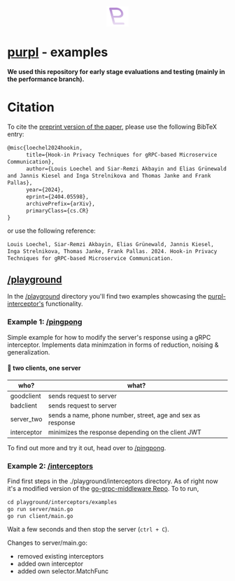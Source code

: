 <p align="center">
	<img src="purpl.png" width=50" />
</p>

# [purpl](https://github.com/PrivacyEngineering/purpl) - examples
**We used this repository for early stage evaluations and testing (mainly in the performance branch).**

# Citation
To cite the [preprint version of the paper](https://arxiv.org/pdf/2404.05598.pdf), please use the following BibTeX entry:
```
@misc{loechel2024hookin,
      title={Hook-in Privacy Techniques for gRPC-based Microservice Communication}, 
      author={Louis Loechel and Siar-Remzi Akbayin and Elias Grünewald and Jannis Kiesel and Inga Strelnikova and Thomas Janke and Frank Pallas},
      year={2024},
      eprint={2404.05598},
      archivePrefix={arXiv},
      primaryClass={cs.CR}
}
```
or use the following reference:
```
Louis Loechel, Siar-Remzi Akbayin, Elias Grünewald, Jannis Kiesel, Inga Strelnikova, Thomas Janke, Frank Pallas. 2024. Hook-in Privacy Techniques for gRPC-based Microservice Communication.
``` 
## [/playground](/playground)
In the [/playground](/playground) directory you'll find two examples showcasing the [purpl-interceptor's](https://github.com/PrivacyEngineering/purpl) functionality.

### Example 1: [/pingpong](playground/pingpong)
Simple example for how to modify the server's response using a gRPC interceptor.
Implements data minimzation in forms of reduction, noising & generalization.

#### 🏓 two clients, one server

| who? | what? |
| ----------- | ----------- |
| goodclient | sends request to server |
| badclient | sends request to server |
| server_two | sends a name, phone number, street, age and sex as response |
| interceptor | minimizes the response depending on the client JWT |

To find out more and try it out, head over to [/pingpong](playground/pingpong).

### Example 2: [/interceptors](playground/interceptors)
Find first steps in the ./playground/interceptors directory.
As of right now it's a modified version of the [go-grpc-middleware Repo](https://github.com/grpc-ecosystem/go-grpc-middleware/tree/v2.0.0-rc.5).
To to run, 
```
cd playground/interceptors/examples
go run server/main.go
go run client/main.go
```
Wait a few seconds and then stop the server (```ctrl + C```).

Changes to server/main.go:
- removed existing interceptors
- added own interceptor
- added own selector.MatchFunc

